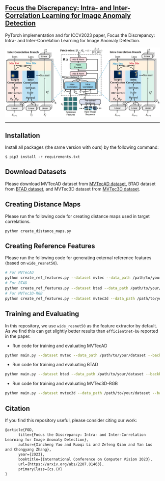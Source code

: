 ## [Focus the Discrepancy: Intra- and Inter-Correlation Learning for Image Anomaly Detection](https://arxiv.org/abs/2207.01463)

PyTorch implementation and for ICCV2023 paper, Focus the Discrepancy: Intra- and Inter-Correlation Learning for Image Anomaly Detection.

<img src="./FOD-framework.jpg" width="800">

---

## Installation
Install all packages (the same version with ours) by the following command:
```
$ pip3 install -r requirements.txt
```

## Download Datasets
Please download MVTecAD dataset from [MVTecAD dataset](https://www.mvtec.com/de/unternehmen/forschung/datasets/mvtec-ad/), BTAD dataset from [BTAD dataset](http://avires.dimi.uniud.it/papers/btad/btad.zip), and MVTec3D dataset from [MVTec3D dataset](https://www.mvtec.com/company/research/datasets/mvtec-3d-ad).

## Creating Distance Maps
Please run the following code for creating distance maps used in target correlations. 
<!--Or you can unzip the ``data.zip``, and use our calculated distance maps in the data/distances folder.-->
```
python create_distance_maps.py 
```

## Creating Reference Features
Please run the following code for generating external reference features (based on ``wide_resnet50``). 
<!--Or you can unzip the ``data.zip``, and use our generated reference features in the data/rfeatures_w50 folder.-->
```bash
# For MVTecAD
python create_ref_features.py --dataset mvtec --data_path /path/to/your/dataset --backbone_arch wide_resnet50_2 --save_path rfeatures_w50
# For BTAD
python create_ref_features.py --dataset btad --data_path /path/to/your/dataset --backbone_arch wide_resnet50_2 --save_path rfeatures_w50
# For MVTec3D-RGB
python create_ref_features.py --dataset mvtec3d --data_path /path/to/your/dataset --backbone_arch wide_resnet50_2 --save_path rfeatures_w50
```


## Training and Evaluating
In this repository, we use ``wide_resnet50`` as the feature extractor by default.
As we find this can get slightly better results than ``efficientnet-b6`` reported in the paper.

- Run code for training and evaluating MVTecAD
```bash
python main.py --dataset mvtec --data_path /path/to/your/dataset --backbone_arch wide_resnet50_2 --rfeatures_path rfeatures_w50 --with_intra --with_inter --save_prefix mvtec
```
- Run code for training and evaluating BTAD
```bash
python main.py --dataset btad --data_path /path/to/your/dataset --backbone_arch wide_resnet50_2 --rfeatures_path rfeatures_w50 --with_intra --with_inter --save_prefix btad
```
- Run code for training and evaluating MVTec3D-RGB
```bash
python main.py --dataset mvtec3d --data_path /path/to/your/dataset --backbone_arch wide_resnet50_2 --rfeatures_path rfeatures_w50 --with_intra --with_inter --save_prefix mvtec3d
```

## Citation

If you find this repository useful, please consider citing our work:
```
@article{FOD,
      title={Focus the Discrepancy: Intra- and Inter-Correlation Learning for Image Anomaly Detection}, 
      author={Xincheng Yao and Ruoqi Li and Zefeng Qian and Yan Luo and Chongyang Zhang},
      year={2023},
      booktitle={International Conference on Computer Vision 2023},
      url={https://arxiv.org/abs/2207.01463},
      primaryClass={cs.CV}
}
```



